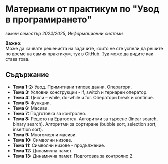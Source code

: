 # Материали от практикум по "Увод в програмирането"
*зимен семестър 2024/2025, Информационни системи*

**Важно:** </br>
Може да качвате решенията на задачите, които не сте успели да решите по време на самия практикум, тук в GitHub. [Тук](github_tasks_forking.md) може да видите как става това.
</br>

## Съдържание

- **Тема 1-2:** Увод. Примитивни типове данни. Оператори.
- **Тема 3:** Условни конструкции - if, switch и тернарен оператор.
- **Тема 4:** Цикли – while, do-while и for. Оператори break и continue.
- **Тема 5:** Функции.
- **Тема 6:** Масиви.
- **Тема 7:** Подготовка за контролно.
- **Тема 8:** Решето на Ератостен. Алгоритми за търсене (linear search, binary search). Алгоритми за сортиране (bubble sort, selection sort, insertion sort).
- **Тема 9:** Многомерни масиви.
- **Тема 10:** Символни низове.
- **Тема 11:** Символни низове - продължение.
- **Тема 12:** Динамична памет.
- **Тема 13:** Динамична памет. Подготовка за контролно 2.
